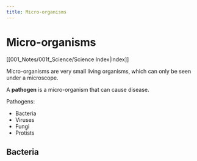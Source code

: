 ```yaml
---
title: Micro-organisms
---
```

# Micro-organisms
[[001_Notes/001f_Science/Science Index|Index]]


Micro-organisms are very small living organisms, which can only be seen under a microscope.

A **pathogen** is a micro-organism that can cause disease.

Pathogens:
- Bacteria
- Viruses
- Fungi
- Protists

## Bacteria

